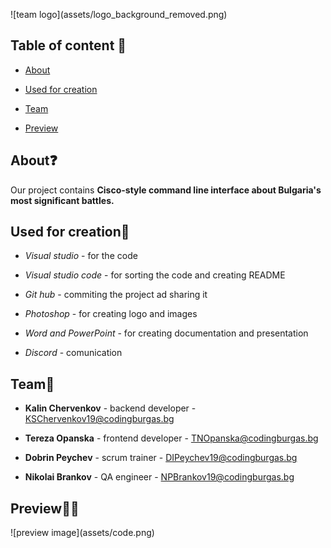 <p aling="center">
![team logo](assets/logo_background_removed.png)
</p>

## Table of content 📃

* [About](#About)

* [Used for creation](#Used-for-creation)

* [Team](#Team)

* [Preview](#Preview)


## About❓

Our project contains **Cisco-style command line interface about Bulgaria's most significant battles.**

## Used for creation🔧

* *Visual studio* - for the code

* *Visual studio code* - for sorting the code and creating README

* *Git hub* - commiting the project ad sharing it

* *Photoshop* - for creating logo and images 

* *Word and PowerPoint* - for creating documentation and presentation

* *Discord* - comunication

## Team👋

* **Kalin Chervenkov** - backend developer - <KSChervenkov19@codingburgas.bg>

* **Tereza Opanska** - frontend developer - <TNOpanska@codingburgas.bg>

* **Dobrin Peychev** - scrum trainer - <DIPeychev19@codingburgas.bg>

* **Nikolai Brankov** - QA engineer - <NPBrankov19@codingburgas.bg>


## Preview👩‍💻

<p aling="center">
![preview image](assets/code.png)
</p>